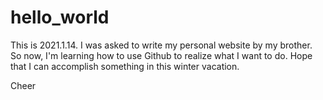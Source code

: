 # hello_world

This is 2021.1.14.
I was asked to write my personal website by my brother. So now, I'm learning how to use Github to realize what I want to do. Hope that I can accomplish something in this winter vacation.

Cheer
